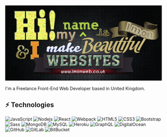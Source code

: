 ![Design and Development](https://github.com/imonweb/imonweb/blob/main/imon.jpg)
 
</h1> I'm a Freelance Front-End Web Developer based in United Kingdom. 

<!-- Find out more about me & feel free to connect with me here:

[![Linkedin Badge](https://img.shields.io/badge/-imonweb-blue?style=flat-square&logo=Linkedin&logoColor=white&link=https://www.linkedin.com/in/imondelarosa/)](https://www.linkedin.com/in/imondelarosa/)
[![Instagram Badge](https://img.shields.io/badge/-imonweb-purple?style=flat-square&logo=instagram&logoColor=white&link=https://instagram.com/imondelarosa/)](https://instagram.com/imondelarosa)
[![Youtube Badge](https://img.shields.io/badge/-imonweb-darkred?style=flat-square&logo=youtube&logoColor=white&link=https://www.youtube.com/c/imonweb)](https://www.youtube.com/c/imonweb)
[![Gmail Badge](https://img.shields.io/badge/-contact@imonweb.co.uk-c14438?style=flat-square&logo=Gmail&logoColor=white&link=mailto:contact@imonweb.co.uk)](mailto:contact@imonweb.co.uk)
-->

## ⚡ Technologies

![JavaScript](https://img.shields.io/badge/-JavaScript-black?style=flat-square&logo=javascript)
![Nodejs](https://img.shields.io/badge/-Nodejs-43853d?style=flat-square&logo=Node.js&logoColor=white)
![React](https://img.shields.io/badge/-React-45b8d8?style=flat-square&logo=react&logoColor=white)
![Webpack](https://img.shields.io/badge/-Webpack-8DD6F9?style=flat-square&logo=webpack&logoColor=white)
![HTML5](https://img.shields.io/badge/-HTML5-E34F26?style=flat-square&logo=html5&logoColor=white)
![CSS3](https://img.shields.io/badge/-CSS3-1572B6?style=flat-square&logo=css3)
![Bootstrap](https://img.shields.io/badge/-Bootstrap-563D7C?style=flat-square&logo=bootstrap)
![Sass](https://img.shields.io/badge/-Sass-CC6699?style=flat-square&logo=sass&logoColor=white)
![MongoDB](https://img.shields.io/badge/-MongoDB-13aa52?style=flat-square&logo=mongodb&logoColor=white)
![MySQL](https://img.shields.io/badge/-MySQL-black?style=flat-square&logo=mysql)
![Heroku](https://img.shields.io/badge/-Heroku-430098?style=flat-square&logo=heroku)
![GraphQL](https://img.shields.io/badge/-GraphQL-E10098?style=flat-square&logo=graphql&logoColor=white)
![DigitalOcean](https://img.shields.io/badge/-Digital%20Ocean-darkblue?style=flat-square&logo=digitalocean)
![GitHub](https://img.shields.io/badge/-GitHub-181717?style=flat-square&logo=github)
![GitLab](https://img.shields.io/badge/-GitLab-FCA121?style=flat-square&logo=gitlab)
![BitBucket](https://img.shields.io/badge/-BitBucket-darkblue?style=flat-square&logo=bitbucket)
 
